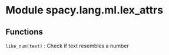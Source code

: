 Module spacy.lang.ml.lex_attrs
==============================

Functions
---------

    
`like_num(text)`
:   Check if text resembles a number